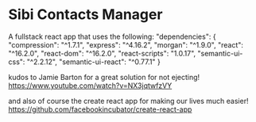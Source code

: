 # Sibi Contacts Manager

A fullstack react app that uses the following:
"dependencies": {
    "compression": "^1.7.1",
    "express": "^4.16.2",
    "morgan": "^1.9.0",
    "react": "^16.2.0",
    "react-dom": "^16.2.0",
    "react-scripts": "1.0.17",
    "semantic-ui-css": "^2.2.12",
    "semantic-ui-react": "^0.77.1" 
    }
    
kudos to Jamie Barton for a great solution for not ejecting!
https://www.youtube.com/watch?v=NX3jqtwfzVY

and also of course the create react app for making our lives much easier!
https://github.com/facebookincubator/create-react-app